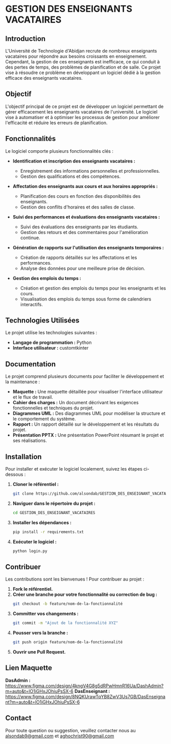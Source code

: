 

# GESTION DES ENSEIGNANTS VACATAIRES

## Introduction

L'Université de Technologie d'Abidjan recrute de nombreux enseignants vacataires pour répondre aux besoins croissants en enseignement. Cependant, la gestion de ces enseignants est inefficace, ce qui conduit à des pertes de temps, des problèmes de planification et de salle. Ce projet vise à résoudre ce problème en développant un logiciel dédié à la gestion efficace des enseignants vacataires.

## Objectif

L'objectif principal de ce projet est de développer un logiciel permettant de gérer efficacement les enseignants vacataires de l'université. Le logiciel vise à automatiser et à optimiser les processus de gestion pour améliorer l'efficacité et réduire les erreurs de planification.

## Fonctionnalités

Le logiciel comporte plusieurs fonctionnalités clés :

- **Identification et inscription des enseignants vacataires :**
  - Enregistrement des informations personnelles et professionnelles.
  - Gestion des qualifications et des compétences.

- **Affectation des enseignants aux cours et aux horaires appropriés :**
  - Planification des cours en fonction des disponibilités des enseignants.
  - Gestion des conflits d'horaires et des salles de classe.

- **Suivi des performances et évaluations des enseignants vacataires :**
  - Suivi des évaluations des enseignants par les étudiants.
  - Gestion des retours et des commentaires pour l'amélioration continue.

- **Génération de rapports sur l'utilisation des enseignants temporaires :**
  - Création de rapports détaillés sur les affectations et les performances.
  - Analyse des données pour une meilleure prise de décision.

- **Gestion des emplois du temps :**
  - Création et gestion des emplois du temps pour les enseignants et les cours.
  - Visualisation des emplois du temps sous forme de calendriers interactifs.

## Technologies Utilisées

Le projet utilise les technologies suivantes :

- **Langage de programmation :** Python
- **Interface utilisateur :** customtkinter

## Documentation

Le projet comprend plusieurs documents pour faciliter le développement et la maintenance :

- **Maquette :** Une maquette détaillée pour visualiser l'interface utilisateur et le flux de travail.
- **Cahier des charges :** Un document décrivant les exigences fonctionnelles et techniques du projet.
- **Diagrammes UML :** Des diagrammes UML pour modéliser la structure et le comportement du système.
- **Rapport :** Un rapport détaillé sur le développement et les résultats du projet.
- **Présentation PPTX :** Une présentation PowerPoint résumant le projet et ses réalisations.

## Installation

Pour installer et exécuter le logiciel localement, suivez les étapes ci-dessous :

1. **Cloner le référentiel :**
    ```sh
    git clone https://github.com/alsondab/GESTION_DES_ENSEIGNANT_VACATAIRES.git
    ```

2. **Naviguer dans le répertoire du projet :**
    ```sh
    cd GESTION_DES_ENSEIGNANT_VACATAIRES
    ```

3. **Installer les dépendances :**
    ```sh
    pip install -r requirements.txt
    ```

4. **Exécuter le logiciel :**
    ```sh
    python login.py
    ```

## Contribuer

Les contributions sont les bienvenues ! Pour contribuer au projet :

1. **Fork le référentiel.**
2. **Créer une branche pour votre fonctionnalité ou correction de bug :**
    ```sh
    git checkout -b feature/nom-de-la-fonctionnalité
    ```
3. **Committer vos changements :**
    ```sh
    git commit -m "Ajout de la fonctionnalité XYZ"
    ```
4. **Pousser vers la branche :**
    ```sh
    git push origin feature/nom-de-la-fonctionnalité
    ```
5. **Ouvrir une Pull Request.**


## Lien Maquette
**DasAdmin :**
https://www.figma.com/design/4kngV4G8g5dRPwHmnR16Ua/DashAdmin?m=auto&t=lO1iGHxJOhiuPsSX-6 
**DasEnseignant :**
https://www.figma.com/design/8NQKUrawTqYB8ZwV3Us7GB/DasEnseignant?m=auto&t=lO1iGHxJOhiuPsSX-6 

## Contact

Pour toute question ou suggestion, veuillez contacter nous au alsondab9@gmail.com et aghochrist90@gmail.com

